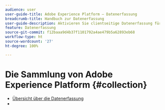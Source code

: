 ```yaml
---
audience: user
user-guide-title: Adobe Experience Platform – Datenerfassung
breadcrumb-title: Handbuch zur Datenerfassung
user-guide-description: Aktivieren Sie clientseitige Datenerfassung für Adobe Experience Platform Edge Network.
feature: Datenerfassung
source-git-commit: f12baaa9d4b37f1101792a4ae479b5a62893eb68
workflow-type: ht
source-wordcount: '27'
ht-degree: 100%

---
```



# Die Sammlung von Adobe Experience Platform {#collection}

- [Übersicht über die Datenerfassung](home.md)
- 
